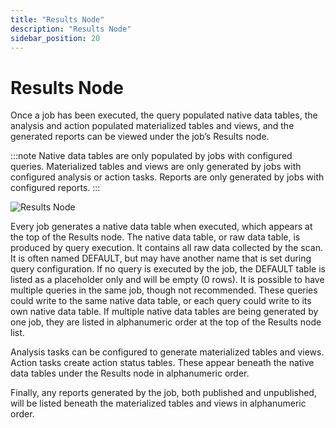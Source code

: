 ```yaml
---
title: "Results Node"
description: "Results Node"
sidebar_position: 20
---
```


# Results Node

Once a job has been executed, the query populated native data tables, the analysis and action
populated materialized tables and views, and the generated reports can be viewed under the job’s
Results node.

:::note
Native data tables are only populated by jobs with configured queries. Materialized tables
and views are only generated by jobs with configured analysis or action tasks. Reports are only
generated by jobs with configured reports.
:::


![Results Node](/images/accessanalyzer/11.6/admin/jobs/job/resultsnode.webp)

Every job generates a native data table when executed, which appears at the top of the Results node.
The native data table, or raw data table, is produced by query execution. It contains all raw data
collected by the scan. It is often named DEFAULT, but may have another name that is set during query
configuration. If no query is executed by the job, the DEFAULT table is listed as a placeholder only
and will be empty (0 rows). It is possible to have multiple queries in the same job, though not
recommended. These queries could write to the same native data table, or each query could write to
its own native data table. If multiple native data tables are being generated by one job, they are
listed in alphanumeric order at the top of the Results node list.

Analysis tasks can be configured to generate materialized tables and views. Action tasks create
action status tables. These appear beneath the native data tables under the Results node in
alphanumeric order.

Finally, any reports generated by the job, both published and unpublished, will be listed beneath
the materialized tables and views in alphanumeric order.
